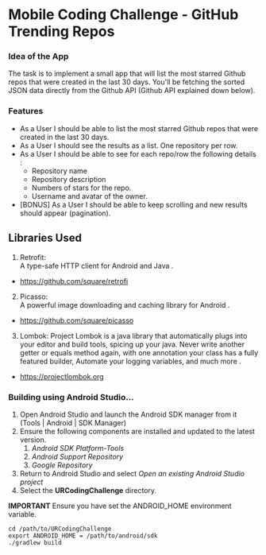 Mobile Coding Challenge - GitHub Trending Repos
===========================================

### Idea of the App
The task is to implement a small app that will list the most starred Github repos that were created in the last 30 days.
You'll be fetching the sorted JSON data directly from the Github API (Github API explained down below).

### Features
* As a User I should be able to list the most starred Github repos that were created in the last 30 days.
* As a User I should see the results as a list. One repository per row.
* As a User I should be able to see for each repo/row the following details :
  * Repository name
  * Repository description
  * Numbers of stars for the repo.
  * Username and avatar of the owner.
* [BONUS] As a User I should be able to keep scrolling and new results should appear (pagination).


<h2>Libraries Used</h2>

1. Retrofit:  
A type-safe HTTP client for Android and Java . 
- https://github.com/square/retrofi 
2. Picasso:  
A powerful image downloading and caching library for Android . 
- https://github.com/square/picasso  
3. Lombok: 
Project Lombok is a java library that automatically plugs into your editor and build tools, spicing up your java.
Never write another getter or equals method again, with one annotation your class has a fully featured builder, Automate your logging variables, and much more . 
- https://projectlombok.org

<h3>Building using Android Studio...</h3>

1. Open Android Studio and launch the Android SDK manager from it (Tools | Android | SDK Manager)
1. Ensure the following components are installed and updated to the latest version.
   1. *Android SDK Platform-Tools*
   1. *Android Support Repository*
   1. *Google Repository*
1. Return to Android Studio and select *Open an existing Android Studio project*
1. Select the **URCodingChallenge** directory.

**IMPORTANT** Ensure you have set the ANDROID_HOME environment variable.

    cd /path/to/URCodingChallenge
    export ANDROID_HOME = /path/to/android/sdk
    ./gradlew build
